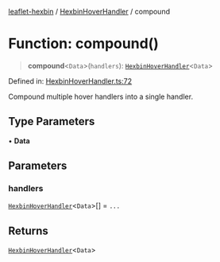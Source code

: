 [leaflet-hexbin](../../../globals.md) / [HexbinHoverHandler](../index.md) / compound

# Function: compound()

> **compound**\<`Data`\>(`handlers`): [`HexbinHoverHandler`](../../../interfaces/HexbinHoverHandler.md)\<`Data`\>

Defined in: [HexbinHoverHandler.ts:72](https://github.com/lsdch/leaflet-hexbin/blob/d51d1f79bbf68a02c863ce063b78996b0fea3940/packages/leaflet-hexbin/src/HexbinHoverHandler.ts#L72)

Compound multiple hover handlers into a single handler.

## Type Parameters

• **Data**

## Parameters

### handlers

[`HexbinHoverHandler`](../../../interfaces/HexbinHoverHandler.md)\<`Data`\>[] = `...`

## Returns

[`HexbinHoverHandler`](../../../interfaces/HexbinHoverHandler.md)\<`Data`\>
